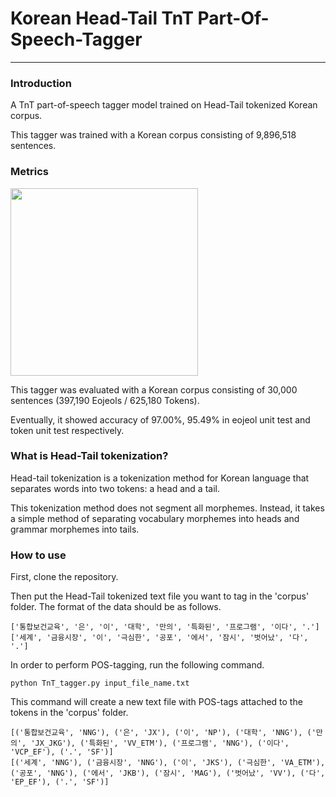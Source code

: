 # Korean Head-Tail TnT Part-Of-Speech-Tagger
---

### Introduction
A TnT part-of-speech tagger model trained on Head-Tail tokenized Korean corpus.

This tagger was trained with a Korean corpus consisting of 9,896,518 sentences.


### Metrics
<img src="https://i.ibb.co/1Jbqpvx/TnT.png" width=300>

This tagger was evaluated with a Korean corpus consisting of 30,000 sentences (397,190 Eojeols / 625,180 Tokens).

Eventually, it showed accuracy of 97.00%, 95.49% in eojeol unit test and token unit test respectively.


### What is Head-Tail tokenization?
Head-tail tokenization is a tokenization method for Korean language that separates words into two tokens: a head and a tail.

This tokenization method does not segment all morphemes. Instead, it takes a simple method of separating vocabulary morphemes into heads and grammar morphemes into tails.



### How to use
First, clone the repository. 

Then put the Head-Tail tokenized text file you want to tag in the 'corpus' folder. The format of the data should be as follows.
```
['통합보건교육', '은', '이', '대학', '만의', '특화된', '프로그램', '이다', '.']
['세계', '금융시장', '이', '극심한', '공포', '에서', '잠시', '벗어났', '다', '.']
```


In order to perform POS-tagging, run the following command.
```
python TnT_tagger.py input_file_name.txt
```


This command will create a new text file with POS-tags attached to the tokens in the 'corpus' folder. 
```
[('통합보건교육', 'NNG'), ('은', 'JX'), ('이', 'NP'), ('대학', 'NNG'), ('만의', 'JX_JKG'), ('특화된', 'VV_ETM'), ('프로그램', 'NNG'), ('이다', 'VCP_EF'), ('.', 'SF')]
[('세계', 'NNG'), ('금융시장', 'NNG'), ('이', 'JKS'), ('극심한', 'VA_ETM'), ('공포', 'NNG'), ('에서', 'JKB'), ('잠시', 'MAG'), ('벗어났', 'VV'), ('다', 'EP_EF'), ('.', 'SF')]
```


